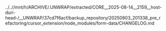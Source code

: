 ../..//mnt/h/ARCHIVE/.UNWRAP/extracted/CORE__2025-08-14__2159__host-duri-head-/__UNWRAP/37cd7f6acf/backup_repository/20250803_201338_pre_refactoring/cursor_extension/node_modules/form-data/CHANGELOG.md